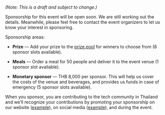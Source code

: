 _(Note: This is a draft and subject to change.)_

Sponsorship for this event will be open soon. We are still working out the details. Meanwhile, please feel free to contact the event organizers to let us know your interest in sponsoring.

Sponsorship areas:

- **Prize** — Add your prize to the [prize pool](/wiki/PrizePoolSystem) for winners to choose from (8 sponsor slots available).

- **Meals** — Order a meal for 50 people and deliver it to the event venue (1 sponsor slot available).

- **Monetary sponsor** — THB 8,000 per sponsor. This will help us cover the costs of the venue and beverages, and provides us funds in case of emergency (5 sponsor slots available).

When you sponsor, you are contributing to the tech community in Thailand and we’ll recognize your contributions by promoting your sponsorship on our website ([example](https://showdown.space/events/code-in-the-wind-1/#sponsors)), on social media ([example](https://www.facebook.com/events/5398524660192656/?post_id=5432966586748463)), and during the event.